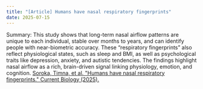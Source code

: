 ```yaml
---
title: "[Article] Humans have nasal respiratory fingerprints"
date: 2025-07-15
---
```


Summary: This study shows that long-term nasal airflow patterns are unique to each individual, stable over months to years, and can identify people with near-biometric accuracy. These “respiratory fingerprints” also reflect physiological states, such as sleep and BMI, as well as psychological traits like depression, anxiety, and autistic tendencies. The findings highlight nasal airflow as a rich, brain-driven signal linking physiology, emotion, and cognition.
[Soroka, Timna, et al. "Humans have nasal respiratory fingerprints." Current Biology (2025).](https://www.cell.com/current-biology/fulltext/S0960-9822(25)00583-4)
